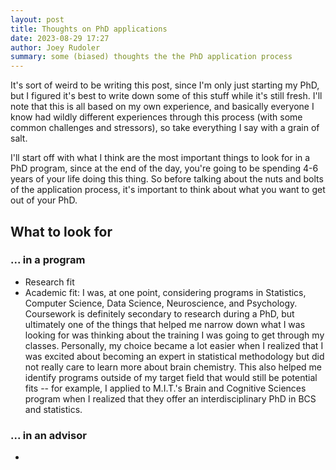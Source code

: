 ```yaml
---
layout: post
title: Thoughts on PhD applications
date: 2023-08-29 17:27
author: Joey Rudoler
summary: some (biased) thoughts the the PhD application process
---
```


It's sort of weird to be writing this post, since I'm only just starting my PhD, but I figured it's best to write down some of this stuff while it's still fresh. I'll note that this is all based on my own experience, and basically everyone I know had wildly different experiences through this process (with some common challenges and stressors), so take everything I say with a grain of salt.

I'll start off with what I think are the most important things to look for in a PhD program, since at the end of the day, you're going to be spending 4-6 years of your life doing this thing. So before talking about the nuts and bolts of the application process, it's important to think about what you want to get out of your PhD.

## What to look for

### ... in a program

- Research fit
- Academic fit: I was, at one point, considering programs in Statistics, Computer Science, Data Science, Neuroscience, and Psychology. Coursework is definitely secondary to research during a PhD, but ultimately one of the things that helped me narrow down what I was looking for was thinking about the training I was going to get through my classes. Personally, my choice became a lot easier when I realized that I was excited about becoming an expert in statistical methodology but did not really care to learn more about brain chemistry. This also helped me identify programs outside of my target field that would still be potential fits -- for example, I applied to M.I.T.'s Brain and Cognitive Sciences program when I realized that they offer an interdisciplinary PhD in BCS and statistics.

### ... in an advisor

-

